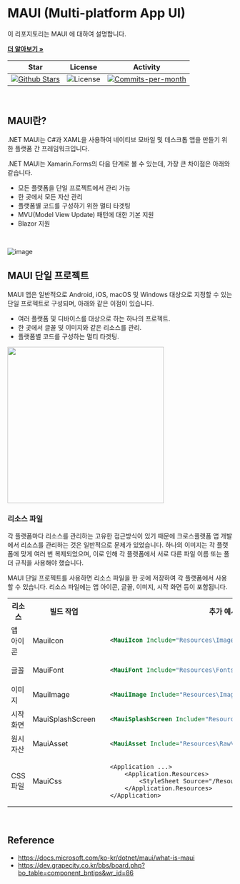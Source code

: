 # MAUI (Multi-platform App UI)

이 리포지토리는 MAUI 에 대하여 설명합니다. <br />

<a href="https://github.com/devncore/devncore"><strong>더 알아보기 »</strong></a>
 
| Star | License | Activity |
|:----:|:-------:|:--------:|
| <a href="https://github.com/devncore/docs/stargazers"><img src="https://img.shields.io/github/stars/devncore/docs" alt="Github Stars"></a> | <img src="https://img.shields.io/github/license/devncore/docs" alt="License"> | <a href="https://github.com/devncore/docs/pulse"><img src="https://img.shields.io/github/commit-activity/m/devncore/docs" alt="Commits-per-month"></a> |

<br>

## MAUI란?

.NET MAUI는 C#과 XAML을 사용하여 네이티브 모바일 및 데스크톱 앱을 만들기 위한 플랫폼 간 프레임워크입니다.

.NET MAUI는 Xamarin.Forms의 다음 단계로 볼 수 있는데, 가장 큰 차이점은 아래와 같습니다.

- 모든 플랫폼을 단일 프로젝트에서 관리 가능
- 한 곳에서 모든 자산 관리
- 플랫폼별 코드를 구성하기 위한 멀티 타겟팅
- MVU(Model View Update) 패턴에 대한 기본 지원
- Blazor 지원

<br>

![image](https://user-images.githubusercontent.com/74305823/158945628-e1cadebc-84aa-48dc-bf3f-39b15ee2588f.png)

## MAUI 단일 프로젝트
MAUI 앱은 일반적으로 Android, iOS, macOS 및 Windows 대상으로 지정할 수 있는 단일 프로젝트로 구성되며, 아래와 같은 이점이 있습니다.
- 여러 플랫폼 및 디바이스를 대상으로 하는 하나의 프로젝트.
- 한 곳에서 글꼴 및 이미지와 같은 리소스를 관리.
- 플랫폼별 코드를 구성하는 멀티 타겟팅.

<img src="https://user-images.githubusercontent.com/74305823/160987500-9e6615fe-0504-4250-992f-fe66b14d92b3.png" width="350"/>

### 리소스 파일
각 플랫폼마다 리소스를 관리하는 고유한 접근방식이 있기 때문에 크로스플랫폼 앱 개발에서 리소스를 관리하는 것은 일반적으로 문제가 있었습니다. 하나의 이미지는 각 플랫폼에 맞게 여러 번 복제되었으며, 이로 인해 각 플랫폼에서 서로 다른 파일 이름 또는 폴더 규칙을 사용해야 했습니다.

MAUI 단일 프로젝트를 사용하면 리소스 파일을 한 곳에 저장하여 각 플랫폼에서 사용할 수 있습니다. 리소스 파일에는 앱 아이콘, 글꼴, 이미지, 시작 화면 등이 포함됩니다.

<table>
<th>리소스</th>
<th>빌드 작업</th>
<th>추가 예시</th>
<tr>
  <td>앱 아이콘</td>
  <td>MauiIcon</td>
  <td>
    
  ```xml
    <MauiIcon Include="Resources\Images\appicon.png" />
  ```
  </td>
</tr>
<tr>
  <td>글꼴</td>
  <td>MauiFont</td>
  <td>
    
  ```xml
    <MauiFont Include="Resources\Fonts\OpenSans-Regular.ttf" />
  ```
  </td>
</tr>
<tr>
  <td>이미지</td>
  <td>MauiImage</td>
  <td>
    
  ```xml
    <MauiImage Include="Resources\Images\logo.jpg" />
  ```
  </td>
</tr>
<tr>
  <td>시작화면</td>
  <td>MauiSplashScreen</td>
  <td>
    
  ```xml
    <MauiSplashScreen Include="Resources\Images\splashscreen.svg" />
  ```
  </td>
</tr>
<tr>
  <td>원시자산</td>
  <td>MauiAsset</td>
  <td>
    
  ```xml
    <MauiAsset Include="Resources\Raw\index.html" />
  ```
  </td>
</tr>
<tr>
  <td>CSS 파일</td>
  <td>MauiCss</td>
  <td>
    
  ```xaml
    <Application ...>
        <Application.Resources>
            <StyleSheet Source="/Resources/styles.css" />
        </Application.Resources>
    </Application>
  ```
  </td>
</tr>
</table>

<br>

## Reference
- https://docs.microsoft.com/ko-kr/dotnet/maui/what-is-maui
- https://dev.grapecity.co.kr/bbs/board.php?bo_table=component_bntips&wr_id=86

<br/>
